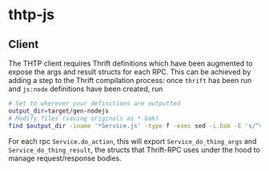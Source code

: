 # thtp-js

## Client

The THTP client requires Thrift definitions which have been augmented to expose
the args and result structs for each RPC. This can be achieved by adding a step
to the Thrift compilation process: once `thrift` has been run and `js:node`
definitions have been created, run

```bash
# Set to wherever your definitions are outputted
output_dir=target/gen-nodejs
# Modify files (saving originals as *.bak)
find $output_dir -iname '*Service.js' -type f -exec sed -i.bak -E 's/^var ([A-Za-z0-9_]*(_args|_result)) =/var \1 = exports.\1 =/' {} \;
```

For each rpc `Service.do_action`, this will export `Service_do_thing_args` and
`Service_do_thing_result`, the structs that Thrift-RPC uses under the hood to
manage request/response bodies.
